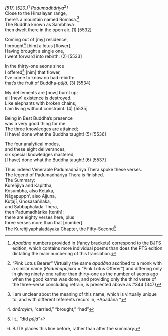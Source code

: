 *\[517. {520.}*[^1] *Padumadhāriya*[^2]*\]*  
Close to the Himalayan range,  
there’s a mountain named Romasa.[^3]  
The Buddha known as Sambhava  
then dwelt there in the open air. (1) \[5532\]

Coming out of \[my\] residence,  
I brought[^4] \[him\] a lotus \[flower\].  
Having brought a single one,  
I went forward into rebirth. (2) \[5533\]

In the thirty-one aeons since  
I offered[^5] \[him\] that flower,  
I’ve come to know no bad rebirth:  
that’s the fruit of Buddha-*pūjā.* (3) \[5534\]

My defilements are \[now\] burnt up;  
all \[new\] existence is destroyed.  
Like elephants with broken chains,  
I am living without constraint. (4) \[5535\]

Being in Best Buddha’s presence  
was a very good thing for me.  
The three knowledges are attained;  
\[I have\] done what the Buddha taught! (5) \[5536\]

The four analytical modes,  
and these eight deliverances,  
six special knowledges mastered,  
\[I have\] done what the Buddha taught! (6) \[5537\]

Thus indeed Venerable Padumadhāriya Thera spoke these verses.  
The legend of Padumadhāriya Thera is finished.  
The Summary:  
Kureñjiya and Kapittha,  
Kosumbha, also Ketaka,  
Nāgapupph’, also Ajjuna,  
Kuṭajī, Ghosasaññaka,  
and Sabbaphalada Thera,  
then Padumadhārika \[tenth\]:  
there are eighty verses here, plus  
three verses more than that \[number\].  
The Kureñjiyaphaladāyaka Chapter, the Fifty-Second[^6]  
[^1]: *Apadāna* numbers provided in {fancy brackets} correspond to the
    BJTS edition, which contains more individual poems than does the PTS
    edition dictating the main numbering of this translation.  
[^2]: “Pink Lotus Bearer” Virtually the same *apadāna* ascribed to a
    monk with a similar name (*Padumapūjaka* *=* “Pink Lotus Offerer”)
    and differing only in giving ninety-one rather than thirty-one as
    the number of aeons ago when the good karma was done, and providing
    only the third verse of the three-verse concluding refrain, is
    presented above as \#344 {347}  
[^3]: I am unclear about the meaning of this name, which is virtually
    unique to, and with different referents recurs in, *Apadāna *  
[^4]: *dhārayim,* “carried,” “brought,” “had”  
[^5]: lit., “did *pūjā*”  
[^6]: BJTS places this line before, rather than after the summary.
